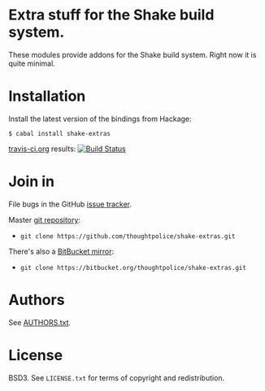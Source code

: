 # Extra stuff for the Shake build system.

These modules provide addons for the Shake build system. Right now
it is quite minimal.

# Installation

Install the latest version of the bindings from Hackage:

    $ cabal install shake-extras

[travis-ci.org](http://travis-ci.org) results: [![Build Status](https://secure.travis-ci.org/thoughtpolice/shake-extras.png?branch=master)](http://travis-ci.org/thoughtpolice/shake-extras)

# Join in

File bugs in the GitHub [issue tracker][].

Master [git repository][gh]:

* `git clone https://github.com/thoughtpolice/shake-extras.git`

There's also a [BitBucket mirror][bb]:

* `git clone https://bitbucket.org/thoughtpolice/shake-extras.git`

# Authors

See [AUTHORS.txt](https://raw.github.com/thoughtpolice/shake-extras/master/AUTHORS.txt).

# License

BSD3. See `LICENSE.txt` for terms of copyright and redistribution.

[main page]: http://thoughtpolice.github.com/shake-extras
[issue tracker]: http://github.com/thoughtpolice/shake-extras/issues
[gh]: http://github.com/thoughtpolice/shake-extras
[bb]: http://bitbucket.org/thoughtpolice/shake-extras
